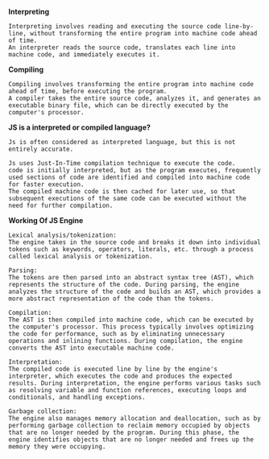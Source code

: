 **Interpreting**
    
    Interpreting involves reading and executing the source code line-by-line, without transforming the entire program into machine code ahead of time. 
    An interpreter reads the source code, translates each line into machine code, and immediately executes it. 
    
**Compiling**
    
    Compiling involves transforming the entire program into machine code ahead of time, before executing the program. 
    A compiler takes the entire source code, analyzes it, and generates an executable binary file, which can be directly executed by the computer's processor.

**JS is a interpreted or compiled language?**

    Js is often considered as interpreted language, but this is not entirely accurate.
    
    Js uses Just-In-Time compilation technique to execute the code.
    code is initially interpreted, but as the program executes, frequently used sections of code are identified and compiled into machine code for faster execution. 
    The compiled machine code is then cached for later use, so that subsequent executions of the same code can be executed without the need for further compilation.
    
**Working Of JS Engine**

    Lexical analysis/tokenization:
    The engine takes in the source code and breaks it down into individual tokens such as keywords, operators, literals, etc. through a process called lexical analysis or tokenization.

    Parsing:
    The tokens are then parsed into an abstract syntax tree (AST), which represents the structure of the code. During parsing, the engine analyzes the structure of the code and builds an AST, which provides a more abstract representation of the code than the tokens.

    Compilation:
    The AST is then compiled into machine code, which can be executed by the computer's processor. This process typically involves optimizing the code for performance, such as by eliminating unnecessary operations and inlining functions. During compilation, the engine converts the AST into executable machine code.

    Interpretation:
    The compiled code is executed line by line by the engine's interpreter, which executes the code and produces the expected results. During interpretation, the engine performs various tasks such as resolving variable and function references, executing loops and conditionals, and handling exceptions.

    Garbage collection:
    The engine also manages memory allocation and deallocation, such as by performing garbage collection to reclaim memory occupied by objects that are no longer needed by the program. During this phase, the engine identifies objects that are no longer needed and frees up the memory they were occupying.